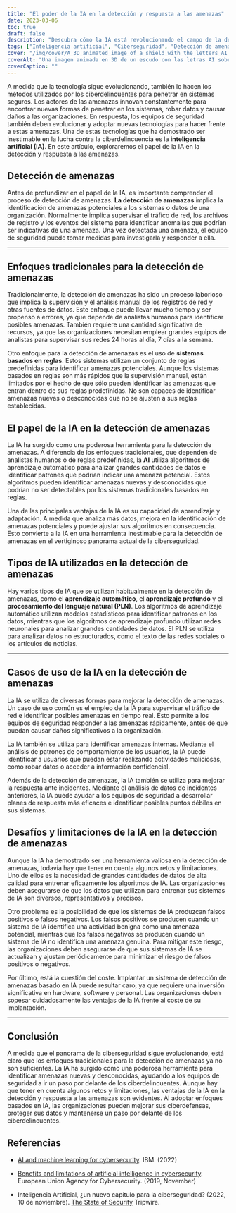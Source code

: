 ```yaml
---
title: "El poder de la IA en la detección y respuesta a las amenazas"
date: 2023-03-06
toc: true
draft: false
description: "Descubra cómo la IA está revolucionando el campo de la detección y respuesta ante amenazas, así como los retos y limitaciones que presenta."
tags: ["Inteligencia artificial", "Ciberseguridad", "Detección de amenazas", "Respuesta a las amenazas", "Aprendizaje automático", "Aprendizaje profundo", "Procesamiento del lenguaje natural", "Algoritmos de IA", "Seguridad de las redes", "Seguridad de los datos", "Ciberdefensa", "Respuesta a incidentes", "Amenazas internas", "Equipos de seguridad", "Control en tiempo real", "Sistemas basados en reglas", "Ciberdelincuencia", "Vulnerabilidades", "Seguridad adaptable", "Ciberresiliencia"]
cover: "/img/cover/A_3D_animated_image_of_a_shield_with_the_letters_AI_on_it.png"
coverAlt: "Una imagen animada en 3D de un escudo con las letras AI sobre él, bloqueando las flechas entrantes que simbolizan las ciberamenazas."
coverCaption: ""
---
```


A medida que la tecnología sigue evolucionando, también lo hacen los métodos utilizados por los ciberdelincuentes para penetrar en sistemas seguros. Los actores de las amenazas innovan constantemente para encontrar nuevas formas de penetrar en los sistemas, robar datos y causar daños a las organizaciones. En respuesta, los equipos de seguridad también deben evolucionar y adoptar nuevas tecnologías para hacer frente a estas amenazas. Una de estas tecnologías que ha demostrado ser inestimable en la lucha contra la ciberdelincuencia es la **inteligencia artificial (IA)**. En este artículo, exploraremos el papel de la IA en la detección y respuesta a las amenazas.

## Detección de amenazas

Antes de profundizar en el papel de la IA, es importante comprender el proceso de detección de amenazas. **La detección de amenazas** implica la identificación de amenazas potenciales a los sistemas o datos de una organización. Normalmente implica supervisar el tráfico de red, los archivos de registro y los eventos del sistema para identificar anomalías que podrían ser indicativas de una amenaza. Una vez detectada una amenaza, el equipo de seguridad puede tomar medidas para investigarla y responder a ella.

____

## Enfoques tradicionales para la detección de amenazas

Tradicionalmente, la detección de amenazas ha sido un proceso laborioso que implica la supervisión y el análisis manual de los registros de red y otras fuentes de datos. Este enfoque puede llevar mucho tiempo y ser propenso a errores, ya que depende de analistas humanos para identificar posibles amenazas. También requiere una cantidad significativa de recursos, ya que las organizaciones necesitan emplear grandes equipos de analistas para supervisar sus redes 24 horas al día, 7 días a la semana.

Otro enfoque para la detección de amenazas es el uso de **sistemas basados en reglas**. Estos sistemas utilizan un conjunto de reglas predefinidas para identificar amenazas potenciales. Aunque los sistemas basados en reglas son más rápidos que la supervisión manual, están limitados por el hecho de que sólo pueden identificar las amenazas que entran dentro de sus reglas predefinidas. No son capaces de identificar amenazas nuevas o desconocidas que no se ajusten a sus reglas establecidas.

## El papel de la IA en la detección de amenazas

La IA ha surgido como una poderosa herramienta para la detección de amenazas. A diferencia de los enfoques tradicionales, que dependen de analistas humanos o de reglas predefinidas, la **AI** utiliza algoritmos de aprendizaje automático para analizar grandes cantidades de datos e identificar patrones que podrían indicar una amenaza potencial. Estos algoritmos pueden identificar amenazas nuevas y desconocidas que podrían no ser detectables por los sistemas tradicionales basados en reglas.

Una de las principales ventajas de la IA es su capacidad de aprendizaje y adaptación. A medida que analiza más datos, mejora en la identificación de amenazas potenciales y puede ajustar sus algoritmos en consecuencia. Esto convierte a la IA en una herramienta inestimable para la detección de amenazas en el vertiginoso panorama actual de la ciberseguridad.

## Tipos de IA utilizados en la detección de amenazas

Hay varios tipos de IA que se utilizan habitualmente en la detección de amenazas, como el **aprendizaje automático**, el **aprendizaje profundo** y el **procesamiento del lenguaje natural (PLN)**. Los algoritmos de aprendizaje automático utilizan modelos estadísticos para identificar patrones en los datos, mientras que los algoritmos de aprendizaje profundo utilizan redes neuronales para analizar grandes cantidades de datos. El PLN se utiliza para analizar datos no estructurados, como el texto de las redes sociales o los artículos de noticias.

_____

## Casos de uso de la IA en la detección de amenazas

La IA se utiliza de diversas formas para mejorar la detección de amenazas. Un caso de uso común es el empleo de la IA para supervisar el tráfico de red e identificar posibles amenazas en tiempo real. Esto permite a los equipos de seguridad responder a las amenazas rápidamente, antes de que puedan causar daños significativos a la organización.

La IA también se utiliza para identificar amenazas internas. Mediante el análisis de patrones de comportamiento de los usuarios, la IA puede identificar a usuarios que puedan estar realizando actividades maliciosas, como robar datos o acceder a información confidencial.

Además de la detección de amenazas, la IA también se utiliza para mejorar la respuesta ante incidentes. Mediante el análisis de datos de incidentes anteriores, la IA puede ayudar a los equipos de seguridad a desarrollar planes de respuesta más eficaces e identificar posibles puntos débiles en sus sistemas.

## Desafíos y limitaciones de la IA en la detección de amenazas

Aunque la IA ha demostrado ser una herramienta valiosa en la detección de amenazas, todavía hay que tener en cuenta algunos retos y limitaciones. Uno de ellos es la necesidad de grandes cantidades de datos de alta calidad para entrenar eficazmente los algoritmos de IA. Las organizaciones deben asegurarse de que los datos que utilizan para entrenar sus sistemas de IA son diversos, representativos y precisos.

Otro problema es la posibilidad de que los sistemas de IA produzcan falsos positivos o falsos negativos. Los falsos positivos se producen cuando un sistema de IA identifica una actividad benigna como una amenaza potencial, mientras que los falsos negativos se producen cuando un sistema de IA no identifica una amenaza genuina. Para mitigar este riesgo, las organizaciones deben asegurarse de que sus sistemas de IA se actualizan y ajustan periódicamente para minimizar el riesgo de falsos positivos o negativos.

Por último, está la cuestión del coste. Implantar un sistema de detección de amenazas basado en IA puede resultar caro, ya que requiere una inversión significativa en hardware, software y personal. Las organizaciones deben sopesar cuidadosamente las ventajas de la IA frente al coste de su implantación.

_____

## Conclusión

A medida que el panorama de la ciberseguridad sigue evolucionando, está claro que los enfoques tradicionales para la detección de amenazas ya no son suficientes. La IA ha surgido como una poderosa herramienta para identificar amenazas nuevas y desconocidas, ayudando a los equipos de seguridad a ir un paso por delante de los ciberdelincuentes. Aunque hay que tener en cuenta algunos retos y limitaciones, las ventajas de la IA en la detección y respuesta a las amenazas son evidentes. Al adoptar enfoques basados en IA, las organizaciones pueden mejorar sus ciberdefensas, proteger sus datos y mantenerse un paso por delante de los ciberdelincuentes.

## Referencias
- [AI and machine learning for cybersecurity](https://www.ibm.com/security/artificial-intelligence). IBM. (2022)

- [Benefits and limitations of artificial intelligence in cybersecurity](https://www.enisa.europa.eu/topics/artificial-intelligence-and-cybersecurity/benefits-and-limitations). European Union Agency for Cybersecurity. (2019, November)

- Inteligencia Artificial, ¿un nuevo capítulo para la ciberseguridad? (2022, 10 de noviembre). [The State of Security](https://www.tripwire.com/state-of-security/artificial-intelligence-new-chapter-cybersecurity) Tripwire.

